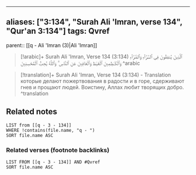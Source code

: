 
---
aliases: ["3:134", "Surah Ali 'Imran, verse 134", "Qur'an 3:134"]
tags: Qvref
---

parent:: [[q - Ali 'Imran (3)|Ali 'Imran]]

> [!arabic]+ Surah Ali 'Imran, Verse 134 (3:134)
> <span class="quran-arabic">ٱلَّذِينَ يُنفِقُونَ فِى ٱلسَّرَّآءِ وَٱلضَّرَّآءِ وَٱلْكَـٰظِمِينَ ٱلْغَيْظَ وَٱلْعَافِينَ عَنِ ٱلنَّاسِ ۗ وَٱللَّهُ يُحِبُّ ٱلْمُحْسِنِينَ</span>
^arabic

> [!translation]+ Surah Ali 'Imran, Verse 134 (3:134) - Translation
> которые делают пожертвования в радости и в горе, сдерживают гнев и прощают людей. Воистину, Аллах любит творящих добро.
^translation



## Related notes
```dataview
LIST from [[q - 3 - 134]]
WHERE !contains(file.name, "q - ")
SORT file.name ASC
```

### Related verses (footnote backlinks)
```dataview
LIST FROM [[q - 3 - 134]] AND #Qvref
SORT file.name ASC
```


